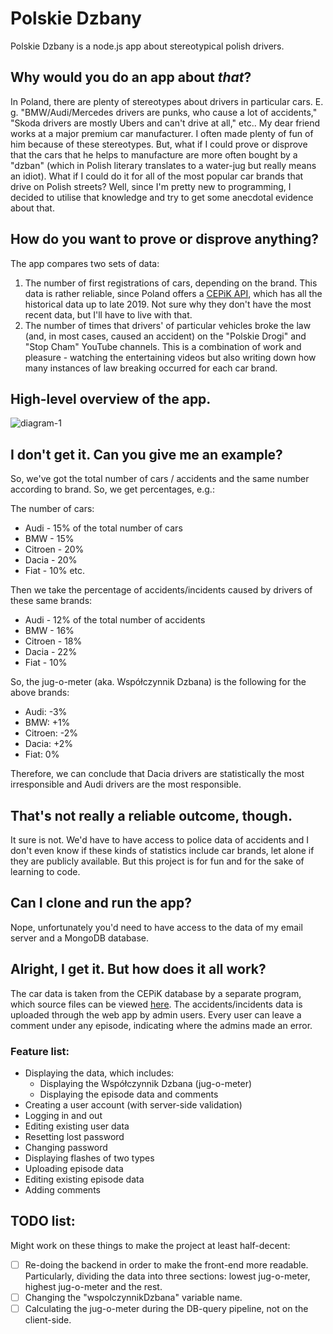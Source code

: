 # Polskie Dzbany

Polskie Dzbany is a node.js app about stereotypical polish drivers.

## Why would you do an app about _that_?

In Poland, there are plenty of stereotypes about drivers in particular cars. E. g. "BMW/Audi/Mercedes drivers are punks, who cause a lot of accidents," "Skoda drivers are mostly Ubers and can't drive at all," etc.. My dear friend works at a major premium car manufacturer. I often made plenty of fun of him because of these stereotypes. But, what if I could prove or disprove that the cars that he helps to manufacture are more often bought by a "dzban" (which in Polish literary translates to a water-jug but really means an idiot). What if I could do it for all of the most popular car brands that drive on Polish streets? Well, since I'm pretty new to programming, I decided to utilise that knowledge and try to get some anecdotal evidence about that.

## How do you want to prove or disprove anything?

The app compares two sets of data:

1. The number of first registrations of cars, depending on the brand. This data is rather reliable, since Poland offers a [CEPiK API](https://api.cepik.gov.pl/doc), which has all the historical data up to late 2019. Not sure why they don't have the most recent data, but I'll have to live with that.
2. The number of times that drivers' of particular vehicles broke the law (and, in most cases, caused an accident) on the "Polskie Drogi" and "Stop Cham" YouTube channels. This is a combination of work and pleasure - watching the entertaining videos but also writing down how many instances of law breaking occurred for each car brand.

## High-level overview of the app.

![diagram-1](https://user-images.githubusercontent.com/85575391/127466524-ab01cf80-7944-4d99-87e9-79aae887de14.png)

## I don't get it. Can you give me an example?

So, we've got the total number of cars / accidents and the same number according to brand. So, we get percentages, e.g.:

The number of cars:
- Audi - 15% of the total number of cars
- BMW - 15%
- Citroen - 20%
- Dacia - 20%
- Fiat - 10%
etc.

Then we take the percentage of accidents/incidents caused by drivers of these same brands:
- Audi - 12% of the total number of accidents
- BMW - 16%
- Citroen - 18%
- Dacia - 22%
- Fiat - 10%

So, the jug-o-meter (aka. Współczynnik Dzbana) is the following for the above brands:
- Audi: -3%
- BMW: +1%
- Citroen: -2%
- Dacia: +2%
- Fiat: 0%

Therefore, we can conclude that Dacia drivers are statistically the most irresponsible and Audi drivers are the most responsible.

## That's not really a reliable outcome, though.

It sure is not. We'd have to have access to police data of accidents and I don't even know if these kinds of statistics include car brands, let alone if they are publicly available. But this project is for fun and for the sake of learning to code.

## Can I clone and run the app?

Nope, unfortunately you'd need to have access to the data of my email server and a MongoDB database.

## Alright, I get it. But how does it all work?

The car data is taken from the CEPiK database by a separate program, which source files can be viewed [here](https://github.com/matt-jb/get-cars). The accidents/incidents data is uploaded through the web app by admin users. Every user can leave a comment under any episode, indicating where the admins made an error.

### Feature list:
- Displaying the data, which includes:
  - Displaying the Współczynnik Dzbana (jug-o-meter)
  - Displaying the episode data and comments
- Creating a user account (with server-side validation)
- Logging in and out
- Editing existing user data
- Resetting lost password
- Changing password
- Displaying flashes of two types
- Uploading episode data
- Editing existing episode data
- Adding comments

## TODO list:

Might work on these things to make the project at least half-decent:

- [ ] Re-doing the backend in order to make the front-end more readable. Particularly, dividing the data into three sections: lowest jug-o-meter, highest jug-o-meter and the rest.
- [ ] Changing the "wspolczynnikDzbana" variable name.
- [ ] Calculating the jug-o-meter during the DB-query pipeline, not on the client-side.
